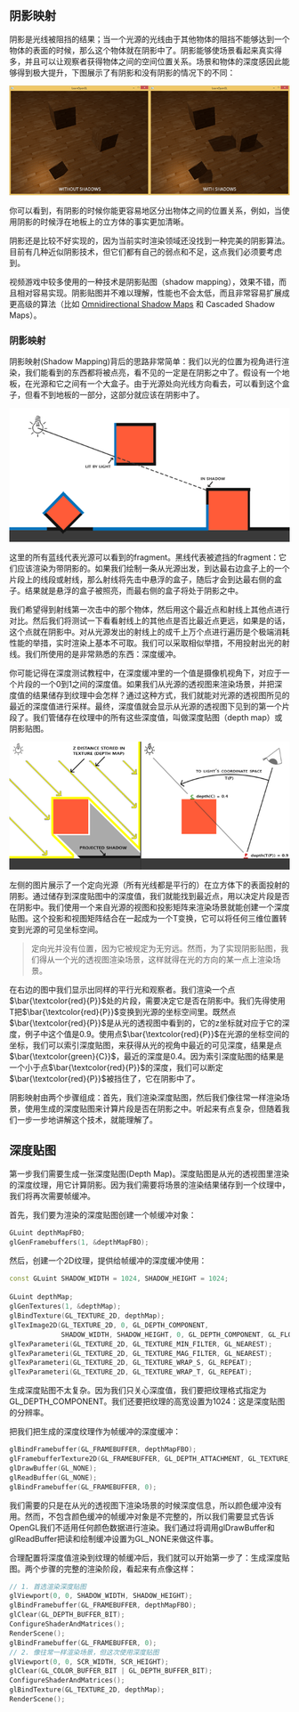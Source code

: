 ## 阴影映射

阴影是光线被阻挡的结果；当一个光源的光线由于其他物体的阻挡不能够达到一个物体的表面的时候，那么这个物体就在阴影中了。阴影能够使场景看起来真实得多，并且可以让观察者获得物体之间的空间位置关系。场景和物体的深度感因此能够得到极大提升，下图展示了有阴影和没有阴影的情况下的不同：

![shadow_mapping_with_without](../../../../resource/计算机图形学/shadow_mapping_with_without.png)


你可以看到，有阴影的时候你能更容易地区分出物体之间的位置关系，例如，当使用阴影的时候浮在地板上的立方体的事实更加清晰。

阴影还是比较不好实现的，因为当前实时渲染领域还没找到一种完美的阴影算法。目前有几种近似阴影技术，但它们都有自己的弱点和不足，这点我们必须要考虑到。

视频游戏中较多使用的一种技术是阴影贴图（shadow mapping），效果不错，而且相对容易实现。阴影贴图并不难以理解，性能也不会太低，而且非常容易扩展成更高级的算法（比如 [Omnidirectional Shadow Maps](http://learnopengl.com/#!Advanced-Lighting/Shadows/Point-Shadows) 和 Cascaded Shadow Maps）。

### 阴影映射

阴影映射(Shadow Mapping)背后的思路非常简单：我们以光的位置为视角进行渲染，我们能看到的东西都将被点亮，看不见的一定是在阴影之中了。假设有一个地板，在光源和它之间有一个大盒子。由于光源处向光线方向看去，可以看到这个盒子，但看不到地板的一部分，这部分就应该在阴影中了。

![shadow_mapping_theory](../../../../resource/计算机图形学/shadow_mapping_theory.png)

这里的所有蓝线代表光源可以看到的fragment。黑线代表被遮挡的fragment：它们应该渲染为带阴影的。如果我们绘制一条从光源出发，到达最右边盒子上的一个片段上的线段或射线，那么射线将先击中悬浮的盒子，随后才会到达最右侧的盒子。结果就是悬浮的盒子被照亮，而最右侧的盒子将处于阴影之中。

我们希望得到射线第一次击中的那个物体，然后用这个最近点和射线上其他点进行对比。然后我们将测试一下看看射线上的其他点是否比最近点更远，如果是的话，这个点就在阴影中。对从光源发出的射线上的成千上万个点进行遍历是个极端消耗性能的举措，实时渲染上基本不可取。我们可以采取相似举措，不用投射出光的射线。我们所使用的是非常熟悉的东西：深度缓冲。

你可能记得在深度测试教程中，在深度缓冲里的一个值是摄像机视角下，对应于一个片段的一个0到1之间的深度值。如果我们从光源的透视图来渲染场景，并把深度值的结果储存到纹理中会怎样？通过这种方式，我们就能对光源的透视图所见的最近的深度值进行采样。最终，深度值就会显示从光源的透视图下见到的第一个片段了。我们管储存在纹理中的所有这些深度值，叫做深度贴图（depth map）或阴影贴图。

![shadow_mapping_theory_spaces](../../../../resource/计算机图形学/shadow_mapping_theory_spaces.png)

左侧的图片展示了一个定向光源（所有光线都是平行的）在立方体下的表面投射的阴影。通过储存到深度贴图中的深度值，我们就能找到最近点，用以决定片段是否在阴影中。我们使用一个来自光源的视图和投影矩阵来渲染场景就能创建一个深度贴图。这个投影和视图矩阵结合在一起成为一个T变换，它可以将任何三维位置转变到光源的可见坐标空间。

>定向光并没有位置，因为它被规定为无穷远。然而，为了实现阴影贴图，我们得从一个光的透视图渲染场景，这样就得在光的方向的某一点上渲染场景。

在右边的图中我们显示出同样的平行光和观察者。我们渲染一个点$\bar{\textcolor{red}{P}}$处的片段，需要决定它是否在阴影中。我们先得使用T把$\bar{\textcolor{red}{P}}$变换到光源的坐标空间里。既然点$\bar{\textcolor{red}{P}}$是从光的透视图中看到的，它的z坐标就对应于它的深度，例子中这个值是0.9。使用点$\bar{\textcolor{red}{P}}$在光源的坐标空间的坐标，我们可以索引深度贴图，来获得从光的视角中最近的可见深度，结果是点$\bar{\textcolor{green}{C}}$，最近的深度是0.4。因为索引深度贴图的结果是一个小于点$\bar{\textcolor{red}{P}}$的深度，我们可以断定$\bar{\textcolor{red}{P}}$被挡住了，它在阴影中了。

阴影映射由两个步骤组成：首先，我们渲染深度贴图，然后我们像往常一样渲染场景，使用生成的深度贴图来计算片段是否在阴影之中。听起来有点复杂，但随着我们一步一步地讲解这个技术，就能理解了。

## 深度贴图

第一步我们需要生成一张深度贴图(Depth Map)。深度贴图是从光的透视图里渲染的深度纹理，用它计算阴影。因为我们需要将场景的渲染结果储存到一个纹理中，我们将再次需要帧缓冲。

首先，我们要为渲染的深度贴图创建一个帧缓冲对象：

```c++
GLuint depthMapFBO;
glGenFramebuffers(1, &depthMapFBO);
```

然后，创建一个2D纹理，提供给帧缓冲的深度缓冲使用：

```c++
const GLuint SHADOW_WIDTH = 1024, SHADOW_HEIGHT = 1024;

GLuint depthMap;
glGenTextures(1, &depthMap);
glBindTexture(GL_TEXTURE_2D, depthMap);
glTexImage2D(GL_TEXTURE_2D, 0, GL_DEPTH_COMPONENT, 
             SHADOW_WIDTH, SHADOW_HEIGHT, 0, GL_DEPTH_COMPONENT, GL_FLOAT, NULL);
glTexParameteri(GL_TEXTURE_2D, GL_TEXTURE_MIN_FILTER, GL_NEAREST);
glTexParameteri(GL_TEXTURE_2D, GL_TEXTURE_MAG_FILTER, GL_NEAREST);
glTexParameteri(GL_TEXTURE_2D, GL_TEXTURE_WRAP_S, GL_REPEAT); 
glTexParameteri(GL_TEXTURE_2D, GL_TEXTURE_WRAP_T, GL_REPEAT);
```

生成深度贴图不太复杂。因为我们只关心深度值，我们要把纹理格式指定为GL_DEPTH_COMPONENT。我们还要把纹理的高宽设置为1024：这是深度贴图的分辨率。

把我们把生成的深度纹理作为帧缓冲的深度缓冲：

```c++
glBindFramebuffer(GL_FRAMEBUFFER, depthMapFBO);
glFramebufferTexture2D(GL_FRAMEBUFFER, GL_DEPTH_ATTACHMENT, GL_TEXTURE_2D, depthMap, 0);
glDrawBuffer(GL_NONE);
glReadBuffer(GL_NONE);
glBindFramebuffer(GL_FRAMEBUFFER, 0);
```

我们需要的只是在从光的透视图下渲染场景的时候深度信息，所以颜色缓冲没有用。然而，不包含颜色缓冲的帧缓冲对象是不完整的，所以我们需要显式告诉OpenGL我们不适用任何颜色数据进行渲染。我们通过将调用glDrawBuffer和glReadBuffer把读和绘制缓冲设置为GL_NONE来做这件事。

合理配置将深度值渲染到纹理的帧缓冲后，我们就可以开始第一步了：生成深度贴图。两个步骤的完整的渲染阶段，看起来有点像这样：

```c++
// 1. 首选渲染深度贴图
glViewport(0, 0, SHADOW_WIDTH, SHADOW_HEIGHT);
glBindFramebuffer(GL_FRAMEBUFFER, depthMapFBO);
glClear(GL_DEPTH_BUFFER_BIT);
ConfigureShaderAndMatrices();
RenderScene();
glBindFramebuffer(GL_FRAMEBUFFER, 0);
// 2. 像往常一样渲染场景，但这次使用深度贴图
glViewport(0, 0, SCR_WIDTH, SCR_HEIGHT);
glClear(GL_COLOR_BUFFER_BIT | GL_DEPTH_BUFFER_BIT);
ConfigureShaderAndMatrices();
glBindTexture(GL_TEXTURE_2D, depthMap);
RenderScene();
```

